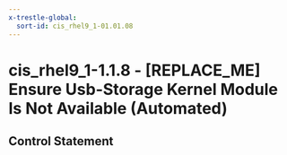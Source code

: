 ```yaml
---
x-trestle-global:
  sort-id: cis_rhel9_1-01.01.08
---
```


# cis_rhel9_1-1.1.8 - \[REPLACE_ME\] Ensure Usb-Storage Kernel Module Is Not Available (Automated)

## Control Statement
